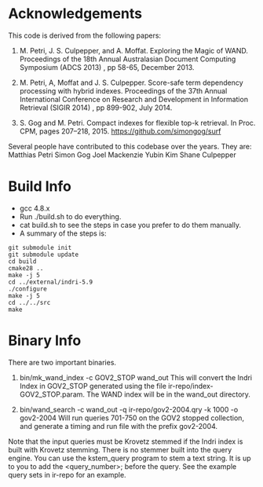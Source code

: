 Acknowledgements
======
This code is derived from the following papers:

1. M. Petri, J. S. Culpepper, and A. Moffat. Exploring the Magic of WAND.
   Proceedings of the 18th Annual Australasian Document Computing Symposium
   (ADCS 2013) , pp 58-65, December 2013.

2. M. Petri, A, Moffat and J. S. Culpepper. Score-safe term dependency
   processing with hybrid indexes. Proceedings of the 37th Annual International
   Conference on Research and Development in Information Retrieval (SIGIR 2014)
   , pp 899-902, July 2014.

3. S. Gog and M. Petri. Compact indexes for flexible top-k retrieval. In Proc.
   CPM, pages 207–218, 2015. https://github.com/simongog/surf

Several people have contributed to this codebase over the years. They are:
Matthias Petri
Simon Gog
Joel Mackenzie
Yubin Kim
Shane Culpepper

Build Info
=========
* gcc 4.8.x 
* Run ./build.sh to do everything.
* cat build.sh to see the steps in case you prefer to do them manually.
* A summary of the steps is:
```
git submodule init
git submodule update
cd build
cmake28 ..
make -j 5
cd ../external/indri-5.9
./configure
make -j 5
cd ../../src
make
```

Binary Info
======
There are two important binaries.

1. bin/mk_wand_index -c GOV2_STOP wand_out
This will convert the Indri Index in GOV2_STOP generated using the file
ir-repo/index-GOV2_STOP.param. The WAND index will be in the wand_out
directory.

2. bin/wand_search -c wand_out -q ir-repo/gov2-2004.qry -k 1000 -o
   gov2-2004 
   Will run queries 701-750 on the GOV2 stopped collection, and generate 
   a timing and run file with the prefix gov2-2004.

Note that the input queries must be Krovetz stemmed if the Indri index is
built with Krovetz stemming. There is no stemmer built into the query 
engine. You can use the kstem_query program to stem a text string. It
is up to you to add the <query_number>; before the query. See the
example query sets in ir-repo for an example.
